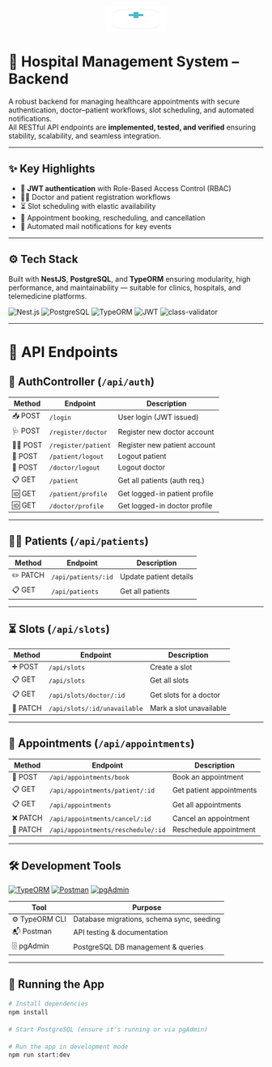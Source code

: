 <p align="center">
  <img src="logo.png" alt="Hospital Management System" width="120" height="50"/>
</p>

# 🏥 Hospital Management System – Backend

A robust backend for managing healthcare appointments with secure authentication, doctor–patient workflows, slot scheduling, and automated notifications.  
All RESTful API endpoints are **implemented, tested, and verified** ensuring stability, scalability, and seamless integration.

---

## ✨ Key Highlights
- 🔐 **JWT authentication** with Role-Based Access Control (RBAC)  
- 🧑‍⚕️ Doctor and patient registration workflows  
- ⏳ Slot scheduling with elastic availability  
- 📅 Appointment booking, rescheduling, and cancellation  
- 📧 Automated mail notifications for key events  

---

## ⚙️ Tech Stack
Built with **NestJS**, **PostgreSQL**, and **TypeORM** ensuring modularity, high performance, and maintainability — suitable for clinics, hospitals, and telemedicine platforms.

![Nest.js](https://img.shields.io/badge/Backend-Nest.js-brightgreen)
![PostgreSQL](https://img.shields.io/badge/Database-PostgreSQL-fuchsia)
![TypeORM](https://img.shields.io/badge/ORM-TypeORM-blue)
![JWT](https://img.shields.io/badge/Auth-JWT-orange)
![class-validator](https://img.shields.io/badge/class--validator-lightgrey)

---

# 📌 API Endpoints

## 🔐 AuthController (`/api/auth`)
| Method   | Endpoint              | Description                  |
|----------|-----------------------|------------------------------|
| 📥 POST  | `/login`              | User login (JWT issued)      |
| 🩺 POST  | `/register/doctor`    | Register new doctor account  |
| 🧑‍⚕️ POST | `/register/patient`   | Register new patient account |
| 🚪 POST  | `/patient/logout`     | Logout patient               |
| 🚪 POST  | `/doctor/logout`      | Logout doctor                |
| 📋 GET   | `/patient`            | Get all patients (auth req.) |
| 🆔 GET   | `/patient/profile`    | Get logged-in patient profile|
| 🆔 GET   | `/doctor/profile`     | Get logged-in doctor profile |

---

## 👨‍⚕️ Patients (`/api/patients`)
| Method   | Endpoint            | Description            |
|----------|---------------------|------------------------|
| ✏️ PATCH | `/api/patients/:id` | Update patient details |
| 📋 GET   | `/api/patients`     | Get all patients       |

---

## ⏳ Slots (`/api/slots`)
| Method   | Endpoint                  | Description                  |
|----------|---------------------------|------------------------------|
| ➕ POST  | `/api/slots`              | Create a slot                |
| 📋 GET   | `/api/slots`              | Get all slots                |
| 📋 GET   | `/api/slots/doctor/:id`   | Get slots for a doctor       |
| 🚫 PATCH | `/api/slots/:id/unavailable` | Mark a slot unavailable   |

---

## 📅 Appointments (`/api/appointments`)
| Method   | Endpoint                        | Description                 |
|----------|---------------------------------|-----------------------------|
| 📅 POST  | `/api/appointments/book`        | Book an appointment        |
| 📋 GET   | `/api/appointments/patient/:id` | Get patient appointments   |
| 📋 GET   | `/api/appointments`             | Get all appointments       |
| ❌ PATCH | `/api/appointments/cancel/:id`  | Cancel an appointment      |
| 🔄 PATCH | `/api/appointments/reschedule/:id` | Reschedule appointment |

---

## 🛠 Development Tools
[![TypeORM](https://img.shields.io/badge/TypeORM-CLI-orange?style=for-the-badge&logo=typeorm&logoColor=white)]()
[![Postman](https://img.shields.io/badge/Postman-API_Testing-orange?style=for-the-badge&logo=postman&logoColor=white)]()
[![pgAdmin](https://img.shields.io/badge/pgAdmin-DB_Management-blue?style=for-the-badge&logo=postgresql&logoColor=white)]()

| Tool             | Purpose                                    |
|------------------|--------------------------------------------|
| ⚙️ TypeORM CLI    | Database migrations, schema sync, seeding |
| 📬 Postman       | API testing & documentation               |
| 🗄️ pgAdmin       | PostgreSQL DB management & queries        |

---

## 🚀 Running the App

```bash
# Install dependencies
npm install

# Start PostgreSQL (ensure it's running or via pgAdmin)

# Run the app in development mode
npm run start:dev
